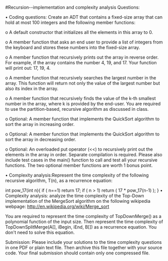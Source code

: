 #Recursion--implementation and complexity analysis
Questions:

• Coding questions: Create an ADT that contains a fixed-size array that can hold at most 100 integers and the following member functions:

o A default constructor that initializes all the elements in this array to 0.

o A member function that asks an end user to provide a list of integers from the keyboard and stores these numbers into the fixed-size array.

o A member function that recursively prints out the array in reverse order. For example, if the array contains the number 4, 19, and 17. Your function will print out: 17, 19, 4.

o A member function that recursively searches the largest number in the array. This function will return not only the value of the largest number but also its index in the array.

o A member function that recursively finds the value of the k-th smallest number in the array, where k is provided by the end-user. You are required to use the partition-based, recursive algorithm as discussed in class.

o Optional: A member function that implements the QuickSort algorithm to sort the array in increasing order.

o Optional: A member function that implements the QuickSort algorithm to sort the array in decreasing order.

o Optional: An overloaded put operator (<<) to recursively print out the elements in the array in order.
Separate compilation is required. Please also include test cases in the main() function to call and test all your recursive functions. The two optional member functions are worth 1 bonus point.

• Complexity analysis:Represent the time complexity of the following recursive algorithm, T(n), as a recurrence equation:

int pow_17(int n){
  if ( n==1) 
    return 17;
  if ( n > 1) 
    return ( 17 * pow_17(n-1) );
}
• Complexity analysis: analyze the time complexity of the Top-Down implementation of the MergeSort algorithm on the following wikipedia webpage: http://en.wikipedia.org/wiki/Merge_sort

You are required to represent the time complexity of TopDownMerge() as a polynomial function of the input size. Then represent the time complexity of TopDownSplitMerge(A[], iBegin, iEnd, B[]) as a recurrence equation. You don't need to solve this equation.

Submission: Please include your solutions to the time complexity questions in one PDF or plain text file. Then archive this file together with your source code. Your final submission should contain only one compressed file.